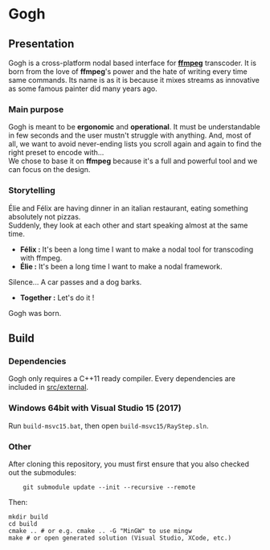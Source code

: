 Gogh
====
## Presentation
Gogh is a cross-platform nodal based interface for **[ffmpeg](https://ffmpeg.org/)** transcoder.
It is born from the love of **ffmpeg**'s power and the hate of writing every time same commands. Its name is as it is because it mixes streams as innovative as some famous painter did many years ago.

### Main purpose
Gogh is meant to be **ergonomic** and **operational**. It must be understandable in few seconds and the user mustn't struggle with anything. And, most of all, we want to avoid never-ending lists you scroll again and again to find the right preset to encode with...  
We chose to base it on **ffmpeg** because it's a full and powerful tool and we can focus on the design.

### Storytelling
Élie and Félix are having dinner in an italian restaurant, eating something absolutely not pizzas.  
Suddenly, they look at each other and start speaking almost at the same time.
- **Félix :** It's been a long time I want to make a nodal tool for transcoding with ffmpeg.
- **Élie :** It's been a long time I want to make a nodal framework.

Silence... A car passes and a dog barks.

- **Together :** Let's do it !

Gogh was born.

Build
-----
### Dependencies

Gogh only requires a C++11 ready compiler. Every dependencies are included in [src/external](src/external).

### Windows 64bit with Visual Studio 15 (2017)

Run `build-msvc15.bat`, then open `build-msvc15/RayStep.sln`.

### Other

After cloning this repository, you must first ensure that you also checked out the submodules:

        git submodule update --init --recursive --remote

Then:

	mkdir build
	cd build
	cmake .. # or e.g. cmake .. -G "MinGW" to use mingw
	make # or open generated solution (Visual Studio, XCode, etc.)
